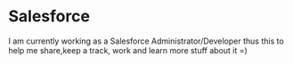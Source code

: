 # Salesforce

I am currently working as a Salesforce Administrator/Developer thus this to help me share,keep a track, work and learn more stuff about it =)
